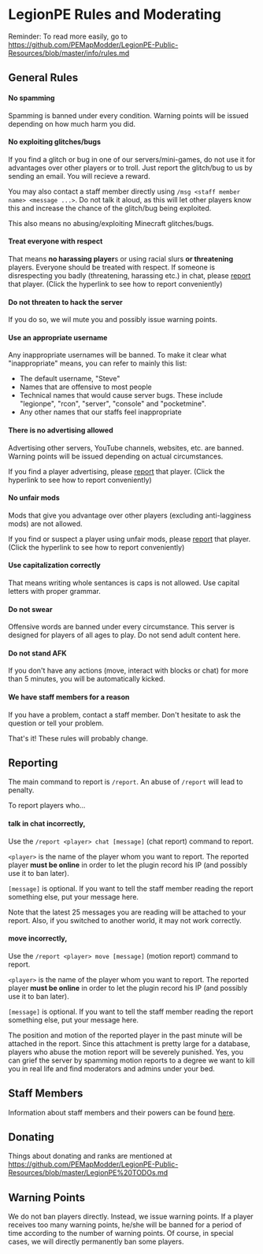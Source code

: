 LegionPE Rules and Moderating
===
Reminder: To read more easily, go to https://github.com/PEMapModder/LegionPE-Public-Resources/blob/master/info/rules.md
## General Rules

#### No spamming
Spamming is banned under every condition. Warning points will be issued depending on how much harm you did.
  
#### No exploiting glitches/bugs
If you find a glitch or bug in one of our servers/mini-games, do not use it for advantages over other players or to troll. Just report the glitch/bug to us by sending an email. You will recieve a reward.

You may also contact a staff member directly using `/msg <staff member name> <message ...>`. Do not talk it aloud, as this will let other players know this and increase the chance of the glitch/bug being exploited.

This also means no abusing/exploiting Minecraft glitches/bugs.

#### Treat everyone with respect
That means **no harassing player**s or using racial slurs **or threatening** players. Everyone should be treated with respect. If someone is disrespecting you badly (threatening, harassing etc.) in chat, please [report](#reporting) that player. (Click the hyperlink to see how to report conveniently)

#### Do not threaten to hack the server
If you do so, we wil mute you and possibly issue warning points.
  
#### Use an appropriate username
Any inappropriate usernames will be banned. To make it clear what "inappropriate" means, you can refer to mainly this list:
* The default username, "Steve"
* Names that are offensive to most people
* Technical names that would cause server bugs. These include "legionpe", "rcon", "server", "console" and "pocketmine".
* Any other names that our staffs feel inappropriate

#### There is no advertising allowed
Advertising other servers, YouTube channels, websites, etc. are banned. Warning points will be issued depending on actual circumstances.

If you find a player advertising, please [report](#reporting) that player. (Click the hyperlink to see how to report conveniently)

#### No unfair mods
Mods that give you advantage over other players (excluding anti-lagginess mods) are not allowed.

If you find or suspect a player using unfair mods, please [report](#reporting) that player. (Click the hyperlink to see how to report conveniently)

#### Use capitalization correctly
That means writing whole sentances is caps is not allowed. Use capital letters with proper grammar.

#### Do not swear
Offensive words are banned under every circumstance. This server is designed for players of all ages to play. Do not send adult content here.

#### Do not stand AFK
If you don't have any actions (move, interact with blocks or chat) for more than 5 minutes, you will be automatically kicked.

#### We have staff members for a reason
If you have a problem, contact a staff member. Don't hesitate to ask the question or tell your problem.

That's it! These rules will probably change.

## Reporting
The main command to report is `/report`. An abuse of `/report` will lead to penalty.

To report players who...

#### talk in chat incorrectly,
Use the `/report <player> chat [message]` (chat report) command to report.

`<player>` is the name of the player whom you want to report. The reported player **must be online** in order to let the plugin record his IP (and possibly use it to ban later).

`[message]` is optional. If you want to tell the staff member reading the report something else, put your message here.

Note that the latest 25 messages you are reading will be attached to your report. Also, if you switched to another world, it may not work correctly.

#### move incorrectly,
Use the `/report <player> move [message]` (motion report) command to report.

`<player>` is the name of the player whom you want to report. The reported player **must be online** in order to let the plugin record his IP (and possibly use it to ban later).

`[message]` is optional. If you want to tell the staff member reading the report something else, put your message here.

The position and motion of the reported player in the past minute will be attached in the report. Since this attachment is pretty large for a database, players who abuse the motion report will be severely punished. Yes, you can grief the server by spamming motion reports to a degree we want to kill you in real life and find moderators and admins under your bed.

## Staff Members
Information about staff members and their powers can be found [here](https://github.com/PEMapModder/LegionPE-Public-Resources/blob/master/info/staffs.md).

## Donating
Things about donating and ranks are mentioned at https://github.com/PEMapModder/LegionPE-Public-Resources/blob/master/LegionPE%20TODOs.md

## Warning Points
We do not ban players directly. Instead, we issue warning points. If a player receives too many warning points, he/she will be banned for a period of time according to the number of warning points. Of course, in special cases, we will directly permanently ban some players.
